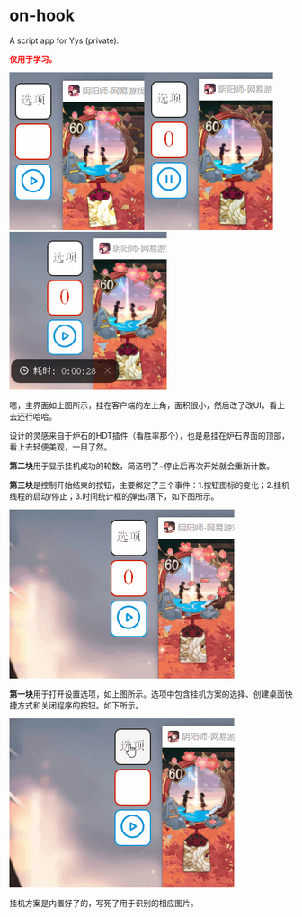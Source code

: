 # on-hook
A script app for Yys (private).

<font color="red">**仅用于学习。**</font>

![主界面](.\sample\2-1.png)![主界面](.\sample\2-2.png)![主界面](.\sample\2-3.png)

嗯，主界面如上图所示，挂在客户端的左上角，面积很小，然后改了改UI，看上去还行哈哈。

设计的灵感来自于炉石的HDT插件（看胜率那个），也是悬挂在炉石界面的顶部，看上去轻便美观，一目了然。

**第二块**用于显示挂机成功的轮数，简洁明了~停止后再次开始就会重新计数。

**第三块**是控制开始结束的按钮，主要绑定了三个事件：1.按钮图标的变化；2.挂机线程的启动/停止；3.时间统计框的弹出/落下，如下图所示。

![动态1](.\sample\gif1.gif)

**第一块**用于打开设置选项，如上图所示。选项中包含挂机方案的选择、创建桌面快捷方式和关闭程序的按钮。如下所示。

![动态2](.\sample\gif2.gif)

挂机方案是内置好了的，写死了用于识别的相应图片。



